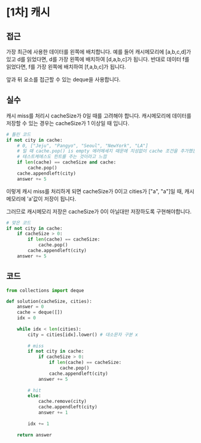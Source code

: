 # [1차] 캐시

## 접근

가장 최근에 사용한 데이터를 왼쪽에 배치합니다. 
예를 들어 캐시메모리에 [a,b,c,d]가 있고 d를 읽었다면, d를 가장 왼쪽에 배치하여 [d,a,b,c]가 됩니다.
반대로 데이터 f를 읽었다면, f를 가장 왼쪽에 배치하여 [f,a,b,c]가 됩니다.

앞과 뒤 요소를 접근할 수 있는 deque을 사용합니다.

## 실수
캐시 miss를 처리시 cacheSize가 0일 때를 고려해야 합니다.
캐시메모리에 데이터를 저장할 수 있는 경우는 cacheSize가 1 이상일 때 입니다.

```python
# 틀린 코드
if not city in cache:
    # 0, ["Jeju", "Pangyo", "Seoul", "NewYork", "LA"]
    # 일 때 cache.pop() is empty 에러메세지 때문에 지성없이 cache 조건을 추가했는데 이때 쎼함을 느낌
    # 테스트케에스도 힌트를 주는 것이라고 느낌 
    if len(cache) == cacheSize and cache: 
        cache.pop()
    cache.appendleft(city)
    answer += 5
```
이렇게 캐시 miss를 처리하게 되면
cacheSize가 0이고 cities가 ["a", "a"]일 때,
캐시메모리에 'a'값이 저장이 됩니다. 

그러므로 캐시메모리 저장은 cacheSize가 0이 아닐대만 저장하도록 구현해야합니다.
```python
# 맞은 코드
if not city in cache:
    if cacheSize > 0:
        if len(cache) == cacheSize:
            cache.pop()
        cache.appendleft(city)
    answer += 5
```

## 코드

```python
from collections import deque

def solution(cacheSize, cities):
    answer = 0
    cache = deque([])
    idx = 0
    
    while idx < len(cities):
        city = cities[idx].lower() # 대소문자 구분 x
        
        # miss
        if not city in cache:
            if cacheSize > 0:
                if len(cache) == cacheSize:
                    cache.pop()
                cache.appendleft(city)
            answer += 5
            
        # hit
        else:
            cache.remove(city)
            cache.appendleft(city)
            answer += 1
            
        idx += 1
        
    return answer
```